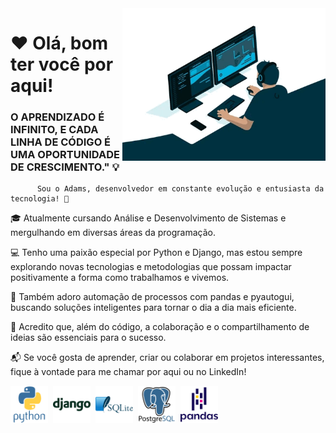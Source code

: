 <img src = "banner.gif" width = "325px" align = "right">

# ❤ Olá, bom ter você por aqui!


### O APRENDIZADO É INFINITO, E CADA LINHA DE CÓDIGO É UMA OPORTUNIDADE DE CRESCIMENTO." 💡


          Sou o Adams, desenvolvedor em constante evolução e entusiasta da tecnologia! 🚀

🎓 Atualmente cursando Análise e Desenvolvimento de Sistemas e mergulhando em diversas áreas da programação.

💻 Tenho uma paixão especial por Python e Django, mas estou sempre explorando novas tecnologias e metodologias que possam impactar positivamente a forma como trabalhamos e vivemos.

🤖 Também adoro automação de processos com pandas e pyautogui, buscando soluções inteligentes para tornar o dia a dia mais eficiente.

🌱 Acredito que, além do código, a colaboração e o compartilhamento de ideias são essenciais para o sucesso.

📬 Se você gosta de aprender, criar ou colaborar em projetos interessantes, fique à vontade para me chamar por aqui ou no LinkedIn!

<img src="https://github.com/devicons/devicon/blob/master/icons/python/python-original-wordmark.svg" title="python" alt="python" width="60" height="60"/>&nbsp;
<img src="https://github.com/devicons/devicon/blob/master/icons/django/django-plain-wordmark.svg" title="django" alt="django" width="60" height="60"/>&nbsp;
<img src="https://github.com/devicons/devicon/blob/master/icons/sqlite/sqlite-original-wordmark.svg" title="sqlite" alt="sqlite" width="60" height="60"/>&nbsp;
<img src="https://github.com/devicons/devicon/blob/master/icons/postgresql/postgresql-original-wordmark.svg" title="postgresql" alt="postgresql" width="60" height="60"/>&nbsp; 
<img src="https://github.com/devicons/devicon/blob/master/icons/pandas/pandas-original-wordmark.svg" title="pandas" alt="pandas" width="60" height="60"/>&nbsp;




